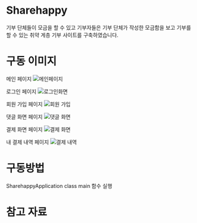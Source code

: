<h1>Sharehappy</h1>
<p>기부 단체들이 모금을 할 수 있고 기부자들은 기부 단체가 작성한 모금함을 보고 기부를 할 수 있는 취약 게층 기부 사이트를 구축하였습니다.</p>


<h1>구동 이미지</h1>

메인 페이지
![메인페이지](https://github.com/sunghoon777/sharehappy/assets/62196474/f0c1ccf0-c1d2-4eda-955f-9d156f9b0394)

로그인 페이지
![로그인화면](https://github.com/sunghoon777/sharehappy/assets/62196474/5fcfe282-0da7-4791-a6ed-da667d2f8b4c)

회원 가입 페이지
![회원 가입](https://github.com/sunghoon777/sharehappy/assets/62196474/0f9b28d5-9c95-4925-b91d-0f268dd95f15)

댓글 화면 페이지
![댓글 화면](https://github.com/sunghoon777/sharehappy/assets/62196474/29d4b2e9-4a44-492e-b6f4-a9e26647ce5a)

결제 화면 페이지
![결제 화면](https://github.com/sunghoon777/sharehappy/assets/62196474/da27e5c1-ad79-40af-b1e2-b4e879395d61)

내 결제 내역 페이지
![결제 내역](https://github.com/sunghoon777/sharehappy/assets/62196474/abc5f91c-3ab4-4e09-93a9-3f2ac5d45d51)

<h1>구동방법</h1>
<p>SharehappyApplication class main 함수 실행</p>

<h1>참고 자료</h1>
<p></p>




